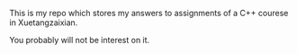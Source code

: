This is my repo which stores my answers to assignments of a C++ courese in Xuetangzaixian.

You probably will not be interest on it.
